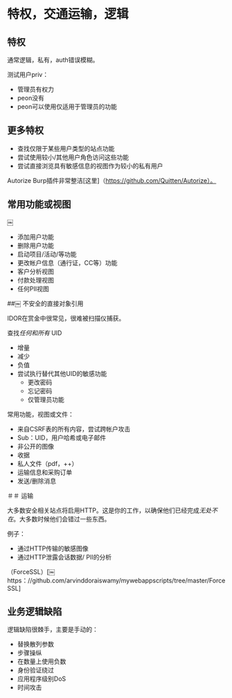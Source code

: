 # 特权，交通运输，逻辑

## 特权

通常逻辑，私有，auth错误模糊。

测试用户priv：
- 管理员有权力
-  peon没有
-  peon可以使用仅适用于管理员的功能

## 更多特权

- 查找仅限于某些用户类型的站点功能
- 尝试使用较小/其他用户角色访问这些功能
- 尝试直接浏览具有敏感信息的视图作为较小的私有用户

Autorize Burp插件非常整洁[这里]（https://github.com/Quitten/Autorize）。

## 常用功能或视图
￼
- 添加用户功能
- 删除用户功能
- 启动项目/活动/等功能
- 更改帐户信息（通行证，CC等）功能
- 客户分析视图
- 付款处理视图
- 任何PII视图

##￼ 不安全的直接对象引用

IDOR在赏金中很常见，很难被扫描仪捕获。

查找*任何和所有* UID
- 增量
- 减少
- 负值
- 尝试执行替代其他UID的敏感功能
  - 更改密码
  - 忘记密码
  - 仅管理员功能

常用功能，视图或文件：
- 来自CSRF表的所有内容，尝试跨帐户攻击
-  Sub：UID，用户哈希或电子邮件
- 非公开的图像
- 收据
- 私人文件（pdf，++）
- 运输信息和采购订单
- 发送/删除消息

＃＃ 运输

大多数安全相关站点将启用HTTP。这是你的工作，以确保他们已经完成*无处不在*。大多数时候他们会错过一些东西。

例子：
- 通过HTTP传输的敏感图像
- 通过HTTP泄露会话数据/ PII的分析

（ForceSSL）[￼https：//github.com/arvinddoraiswamy/mywebappscripts/tree/master/ForceSSL]

## 业务逻辑缺陷
逻辑缺陷很棘手，主要是手动的：
- 替换散列参数
- 步骤操纵
- 在数量上使用负数
- 身份验证绕过
- 应用程序级别DoS
- 时间攻击
